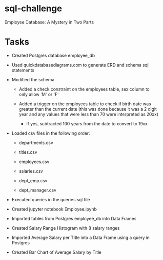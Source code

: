 # sql-challenge
Employee Database: A Mystery in Two Parts

# Tasks

* Created Postgres database employee_db

* Used quickdatabasediagrams.com to generate ERD and schema sql statements

* Modified the schema

  * Added a check constraint on the employees table, sex column to only allow 'M' or 'F'

  * Added a trigger on the employees table to check if birth date was greater than the current date (this was done because it was a 2 digit year and any values that were less than 70 were interpreted as 20xx)

    * If yes, subtracted 100 years from the date to convert to 19xx

* Loaded csv files in the following order:

  * departments.csv

  * titles.csv

  * employees.csv

  * salaries.csv

  * dept_emp.csv

  * dept_manager.csv

* Executed queries in the queries.sql file

* Created jupyter notebook Employee.ipynb

* Imported tables from Postgres employee_db into Data Frames

* Created Salary Range Histogram with 8 salary ranges

* Imported Average Salary per Title into a Data Frame using a query in Postgres

* Created Bar Chart of Average Salary by Title
